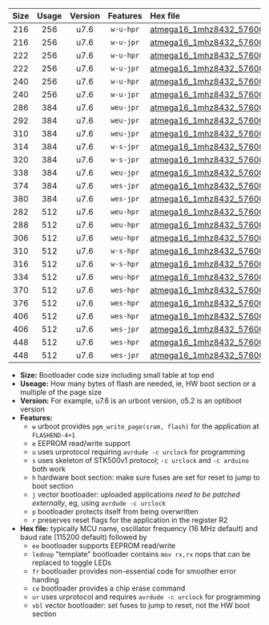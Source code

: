 |Size|Usage|Version|Features|Hex file|
|:-:|:-:|:-:|:-:|:--|
|216|256|u7.6|`w-u-hpr`|[atmega16_1mhz8432_57600bps_ur.hex](https://raw.githubusercontent.com/stefanrueger/urboot/main/atmega16_1mhz8432_57600bps_ur.hex)|
|216|256|u7.6|`w-u-jpr`|[atmega16_1mhz8432_57600bps_ur_vbl.hex](https://raw.githubusercontent.com/stefanrueger/urboot/main/atmega16_1mhz8432_57600bps_ur_vbl.hex)|
|222|256|u7.6|`w-u-hpr`|[atmega16_1mhz8432_57600bps_lednop_ur.hex](https://raw.githubusercontent.com/stefanrueger/urboot/main/atmega16_1mhz8432_57600bps_lednop_ur.hex)|
|222|256|u7.6|`w-u-jpr`|[atmega16_1mhz8432_57600bps_lednop_ur_vbl.hex](https://raw.githubusercontent.com/stefanrueger/urboot/main/atmega16_1mhz8432_57600bps_lednop_ur_vbl.hex)|
|240|256|u7.6|`w-u-hpr`|[atmega16_1mhz8432_57600bps_lednop_fr_ur.hex](https://raw.githubusercontent.com/stefanrueger/urboot/main/atmega16_1mhz8432_57600bps_lednop_fr_ur.hex)|
|240|256|u7.6|`w-u-jpr`|[atmega16_1mhz8432_57600bps_lednop_fr_ur_vbl.hex](https://raw.githubusercontent.com/stefanrueger/urboot/main/atmega16_1mhz8432_57600bps_lednop_fr_ur_vbl.hex)|
|286|384|u7.6|`weu-jpr`|[atmega16_1mhz8432_57600bps_ee_ur_vbl.hex](https://raw.githubusercontent.com/stefanrueger/urboot/main/atmega16_1mhz8432_57600bps_ee_ur_vbl.hex)|
|292|384|u7.6|`weu-jpr`|[atmega16_1mhz8432_57600bps_ee_lednop_ur_vbl.hex](https://raw.githubusercontent.com/stefanrueger/urboot/main/atmega16_1mhz8432_57600bps_ee_lednop_ur_vbl.hex)|
|310|384|u7.6|`weu-jpr`|[atmega16_1mhz8432_57600bps_ee_lednop_fr_ur_vbl.hex](https://raw.githubusercontent.com/stefanrueger/urboot/main/atmega16_1mhz8432_57600bps_ee_lednop_fr_ur_vbl.hex)|
|314|384|u7.6|`w-s-jpr`|[atmega16_1mhz8432_57600bps_vbl.hex](https://raw.githubusercontent.com/stefanrueger/urboot/main/atmega16_1mhz8432_57600bps_vbl.hex)|
|320|384|u7.6|`w-s-jpr`|[atmega16_1mhz8432_57600bps_lednop_vbl.hex](https://raw.githubusercontent.com/stefanrueger/urboot/main/atmega16_1mhz8432_57600bps_lednop_vbl.hex)|
|338|384|u7.6|`weu-jpr`|[atmega16_1mhz8432_57600bps_ee_lednop_fr_ce_ur_vbl.hex](https://raw.githubusercontent.com/stefanrueger/urboot/main/atmega16_1mhz8432_57600bps_ee_lednop_fr_ce_ur_vbl.hex)|
|374|384|u7.6|`wes-jpr`|[atmega16_1mhz8432_57600bps_ee_vbl.hex](https://raw.githubusercontent.com/stefanrueger/urboot/main/atmega16_1mhz8432_57600bps_ee_vbl.hex)|
|380|384|u7.6|`wes-jpr`|[atmega16_1mhz8432_57600bps_ee_lednop_vbl.hex](https://raw.githubusercontent.com/stefanrueger/urboot/main/atmega16_1mhz8432_57600bps_ee_lednop_vbl.hex)|
|282|512|u7.6|`weu-hpr`|[atmega16_1mhz8432_57600bps_ee_ur.hex](https://raw.githubusercontent.com/stefanrueger/urboot/main/atmega16_1mhz8432_57600bps_ee_ur.hex)|
|288|512|u7.6|`weu-hpr`|[atmega16_1mhz8432_57600bps_ee_lednop_ur.hex](https://raw.githubusercontent.com/stefanrueger/urboot/main/atmega16_1mhz8432_57600bps_ee_lednop_ur.hex)|
|306|512|u7.6|`weu-hpr`|[atmega16_1mhz8432_57600bps_ee_lednop_fr_ur.hex](https://raw.githubusercontent.com/stefanrueger/urboot/main/atmega16_1mhz8432_57600bps_ee_lednop_fr_ur.hex)|
|310|512|u7.6|`w-s-hpr`|[atmega16_1mhz8432_57600bps.hex](https://raw.githubusercontent.com/stefanrueger/urboot/main/atmega16_1mhz8432_57600bps.hex)|
|316|512|u7.6|`w-s-hpr`|[atmega16_1mhz8432_57600bps_lednop.hex](https://raw.githubusercontent.com/stefanrueger/urboot/main/atmega16_1mhz8432_57600bps_lednop.hex)|
|334|512|u7.6|`weu-hpr`|[atmega16_1mhz8432_57600bps_ee_lednop_fr_ce_ur.hex](https://raw.githubusercontent.com/stefanrueger/urboot/main/atmega16_1mhz8432_57600bps_ee_lednop_fr_ce_ur.hex)|
|370|512|u7.6|`wes-hpr`|[atmega16_1mhz8432_57600bps_ee.hex](https://raw.githubusercontent.com/stefanrueger/urboot/main/atmega16_1mhz8432_57600bps_ee.hex)|
|376|512|u7.6|`wes-hpr`|[atmega16_1mhz8432_57600bps_ee_lednop.hex](https://raw.githubusercontent.com/stefanrueger/urboot/main/atmega16_1mhz8432_57600bps_ee_lednop.hex)|
|406|512|u7.6|`wes-hpr`|[atmega16_1mhz8432_57600bps_ee_lednop_fr.hex](https://raw.githubusercontent.com/stefanrueger/urboot/main/atmega16_1mhz8432_57600bps_ee_lednop_fr.hex)|
|406|512|u7.6|`wes-jpr`|[atmega16_1mhz8432_57600bps_ee_lednop_fr_vbl.hex](https://raw.githubusercontent.com/stefanrueger/urboot/main/atmega16_1mhz8432_57600bps_ee_lednop_fr_vbl.hex)|
|448|512|u7.6|`wes-hpr`|[atmega16_1mhz8432_57600bps_ee_lednop_fr_ce.hex](https://raw.githubusercontent.com/stefanrueger/urboot/main/atmega16_1mhz8432_57600bps_ee_lednop_fr_ce.hex)|
|448|512|u7.6|`wes-jpr`|[atmega16_1mhz8432_57600bps_ee_lednop_fr_ce_vbl.hex](https://raw.githubusercontent.com/stefanrueger/urboot/main/atmega16_1mhz8432_57600bps_ee_lednop_fr_ce_vbl.hex)|

- **Size:** Bootloader code size including small table at top end
- **Useage:** How many bytes of flash are needed, ie, HW boot section or a multiple of the page size
- **Version:** For example, u7.6 is an urboot version, o5.2 is an optiboot version
- **Features:**
  + `w` urboot provides `pgm_write_page(sram, flash)` for the application at `FLASHEND-4+1`
  + `e` EEPROM read/write support
  + `u` uses urprotocol requiring `avrdude -c urclock` for programming
  + `s` uses skeleton of STK500v1 protocol; `-c urclock` and `-c arduino` both work
  + `h` hardware boot section: make sure fuses are set for reset to jump to boot section
  + `j` vector bootloader: uploaded applications *need to be patched externally*, eg, using `avrdude -c urclock`
  + `p` bootloader protects itself from being overwritten
  + `r` preserves reset flags for the application in the register R2
- **Hex file:** typically MCU name, oscillator frequency (16 MHz default) and baud rate (115200 default) followed by
  + `ee` bootloader supports EEPROM read/write
  + `lednop` "template" bootloader contains `mov rx,rx` nops that can be replaced to toggle LEDs
  + `fr` bootloader provides non-essential code for smoother error handing
  + `ce` bootloader provides a chip erase command
  + `ur` uses urprotocol and requires `avrdude -c urclock` for programming
  + `vbl` vector bootloader: set fuses to jump to reset, not the HW boot section
